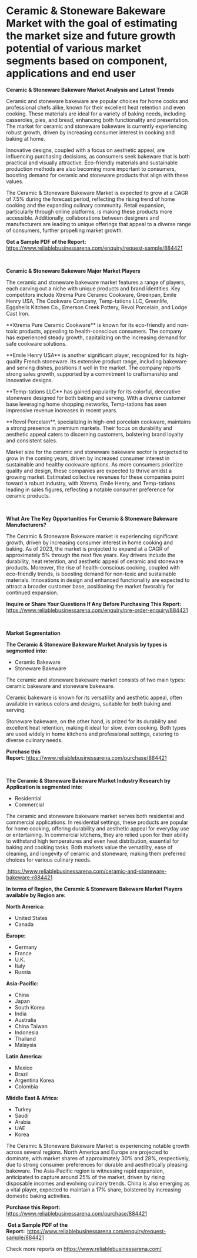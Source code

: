 <p><h1>Ceramic & Stoneware Bakeware Market with the goal of estimating the market size and future growth potential of various market segments based on component, applications and end user</h1></p><p><strong>Ceramic & Stoneware Bakeware Market Analysis and Latest Trends</strong></p>
<p><p>Ceramic and stoneware bakeware are popular choices for home cooks and professional chefs alike, known for their excellent heat retention and even cooking. These materials are ideal for a variety of baking needs, including casseroles, pies, and bread, enhancing both functionality and presentation. The market for ceramic and stoneware bakeware is currently experiencing robust growth, driven by increasing consumer interest in cooking and baking at home. </p><p>Innovative designs, coupled with a focus on aesthetic appeal, are influencing purchasing decisions, as consumers seek bakeware that is both practical and visually attractive. Eco-friendly materials and sustainable production methods are also becoming more important to consumers, boosting demand for ceramic and stoneware products that align with these values. </p><p>The Ceramic & Stoneware Bakeware Market is expected to grow at a CAGR of 7.5% during the forecast period, reflecting the rising trend of home cooking and the expanding culinary community. Retail expansion, particularly through online platforms, is making these products more accessible. Additionally, collaborations between designers and manufacturers are leading to unique offerings that appeal to a diverse range of consumers, further propelling market growth.</p></p>
<p><strong>Get a Sample PDF of the Report:&nbsp;</strong> <a href="https://www.reliablebusinessarena.com/enquiry/request-sample/884421?utm_campaign=2106&utm_medium=2&utm_source=Github&utm_content=ia&utm_term=09022025&utm_id=ceramic-stoneware-bakeware">https://www.reliablebusinessarena.com/enquiry/request-sample/884421</a></p>
<p>&nbsp;</p>
<p><strong>Ceramic & Stoneware Bakeware Major Market Players</strong></p>
<p><p>The ceramic and stoneware bakeware market features a range of players, each carving out a niche with unique products and brand identities. Key competitors include Xtrema Pure Ceramic Cookware, Greenpan, Emile Henry USA, The Cookware Company, Temp-tations LLC, Greenlife, Eggshells Kitchen Co., Emerson Creek Pottery, Revol Porcelain, and Lodge Cast Iron.</p><p>**Xtrema Pure Ceramic Cookware** is known for its eco-friendly and non-toxic products, appealing to health-conscious consumers. The company has experienced steady growth, capitalizing on the increasing demand for safe cookware solutions.</p><p>**Emile Henry USA** is another significant player, recognized for its high-quality French stoneware. Its extensive product range, including bakeware and serving dishes, positions it well in the market. The company reports strong sales growth, supported by a commitment to craftsmanship and innovative designs.</p><p>**Temp-tations LLC** has gained popularity for its colorful, decorative stoneware designed for both baking and serving. With a diverse customer base leveraging home shopping networks, Temp-tations has seen impressive revenue increases in recent years.</p><p>**Revol Porcelain**, specializing in high-end porcelain cookware, maintains a strong presence in premium markets. Their focus on durability and aesthetic appeal caters to discerning customers, bolstering brand loyalty and consistent sales.</p><p>Market size for the ceramic and stoneware bakeware sector is projected to grow in the coming years, driven by increased consumer interest in sustainable and healthy cookware options. As more consumers prioritize quality and design, these companies are expected to thrive amidst a growing market. Estimated collective revenues for these companies point toward a robust industry, with Xtrema, Emile Henry, and Temp-tations leading in sales figures, reflecting a notable consumer preference for ceramic products.</p></p>
<p>&nbsp;</p>
<p><strong>What Are The Key Opportunities For Ceramic & Stoneware Bakeware Manufacturers?</strong></p>
<p><p>The Ceramic & Stoneware Bakeware market is experiencing significant growth, driven by increasing consumer interest in home cooking and baking. As of 2023, the market is projected to expand at a CAGR of approximately 5% through the next five years. Key drivers include the durability, heat retention, and aesthetic appeal of ceramic and stoneware products. Moreover, the rise of health-conscious cooking, coupled with eco-friendly trends, is boosting demand for non-toxic and sustainable materials. Innovations in design and enhanced functionality are expected to attract a broader customer base, positioning the market favorably for continued expansion.</p></p>
<p><strong>Inquire or Share Your Questions If Any Before Purchasing This Report:</strong> <a href="https://www.reliablebusinessarena.com/enquiry/pre-order-enquiry/884421?utm_campaign=2106&utm_medium=2&utm_source=Github&utm_content=ia&utm_term=09022025&utm_id=ceramic-stoneware-bakeware">https://www.reliablebusinessarena.com/enquiry/pre-order-enquiry/884421</a></p>
<p>&nbsp;</p>
<p><strong>Market Segmentation</strong></p>
<p><strong>The Ceramic & Stoneware Bakeware Market Analysis by types is segmented into:</strong></p>
<p><ul><li>Ceramic Bakeware</li><li>Stoneware Bakeware</li></ul></p>
<p><p>The ceramic and stoneware bakeware market consists of two main types: ceramic bakeware and stoneware bakeware. </p><p>Ceramic bakeware is known for its versatility and aesthetic appeal, often available in various colors and designs, suitable for both baking and serving. </p><p>Stoneware bakeware, on the other hand, is prized for its durability and excellent heat retention, making it ideal for slow, even cooking. Both types are used widely in home kitchens and professional settings, catering to diverse culinary needs.</p></p>
<p><strong>Purchase this Report:&nbsp;</strong><a href="https://www.reliablebusinessarena.com/purchase/884421?utm_campaign=2106&utm_medium=2&utm_source=Github&utm_content=ia&utm_term=09022025&utm_id=ceramic-stoneware-bakeware">https://www.reliablebusinessarena.com/purchase/884421</a></p>
<p>&nbsp;</p>
<p><strong>The Ceramic & Stoneware Bakeware Market Industry Research by Application is segmented into:</strong></p>
<p><ul><li>Residential</li><li>Commercial</li></ul></p>
<p><p>The ceramic and stoneware bakeware market serves both residential and commercial applications. In residential settings, these products are popular for home cooking, offering durability and aesthetic appeal for everyday use or entertaining. In commercial kitchens, they are relied upon for their ability to withstand high temperatures and even heat distribution, essential for baking and cooking tasks. Both markets value the versatility, ease of cleaning, and longevity of ceramic and stoneware, making them preferred choices for various culinary needs.</p></p>
<p><a href="https://www.reliablebusinessarena.com/ceramic-and-stoneware-bakeware-r884421?utm_campaign=2106&utm_medium=2&utm_source=Github&utm_content=ia&utm_term=09022025&utm_id=ceramic-stoneware-bakeware">&nbsp;https://www.reliablebusinessarena.com/ceramic-and-stoneware-bakeware-r884421</a></p>
<p><strong>In terms of Region, the Ceramic & Stoneware Bakeware Market Players available by Region are:</strong></p>
<p>
    <p> <strong> North America: </strong>
        <ul>
            <li>United States</li>
            <li>Canada</li>
        </ul>
        </p> 
    <p> <strong> Europe: </strong>
        <ul>
            <li>Germany</li>
            <li>France</li>
            <li>U.K.</li>
            <li>Italy</li>
            <li>Russia</li>
        </ul>
        </p> 
    <p> <strong> Asia-Pacific: </strong>
        <ul>
            <li>China</li>
            <li>Japan</li>
            <li>South Korea</li>
            <li>India</li>
            <li>Australia</li>
            <li>China Taiwan</li>
            <li>Indonesia</li>
            <li>Thailand</li>
            <li>Malaysia</li>
        </ul>
        </p> 
    <p> <strong> Latin America: </strong>
        <ul>
            <li>Mexico</li>
            <li>Brazil</li>
            <li>Argentina Korea</li>
            <li>Colombia</li>
        </ul>
        </p> 
    <p> <strong> Middle East & Africa: </strong>
        <ul>
            <li>Turkey</li>
            <li>Saudi</li>
            <li>Arabia</li>
            <li>UAE</li>
            <li>Korea</li>
        </ul>
    </p>
    </p>
<p><p>The Ceramic & Stoneware Bakeware Market is experiencing notable growth across several regions. North America and Europe are projected to dominate, with market shares of approximately 30% and 28%, respectively, due to strong consumer preferences for durable and aesthetically pleasing bakeware. The Asia-Pacific region is witnessing rapid expansion, anticipated to capture around 25% of the market, driven by rising disposable incomes and evolving culinary trends. China is also emerging as a vital player, expected to maintain a 17% share, bolstered by increasing domestic baking activities.</p></p>
<p><strong>Purchase this Report: </strong><a href="https://www.reliablebusinessarena.com/purchase/884421?utm_campaign=2106&utm_medium=2&utm_source=Github&utm_content=ia&utm_term=09022025&utm_id=ceramic-stoneware-bakeware">https://www.reliablebusinessarena.com/purchase/884421</a></p>
<p>&nbsp;<strong>Get a Sample PDF of the Report:&nbsp;&nbsp;</strong><a href="https://www.reliablebusinessarena.com/enquiry/request-sample/884421?utm_campaign=2106&utm_medium=2&utm_source=Github&utm_content=ia&utm_term=09022025&utm_id=ceramic-stoneware-bakeware">https://www.reliablebusinessarena.com/enquiry/request-sample/884421</a></p>
<p><strong></strong></p>
<p>Check more reports on <a href="https://www.reliablebusinessarena.com/?utm_campaign=2106&utm_medium=2&utm_source=Github&utm_content=ia&utm_term=09022025&utm_id=ceramic-stoneware-bakeware">https://www.reliablebusinessarena.com/</a></p>